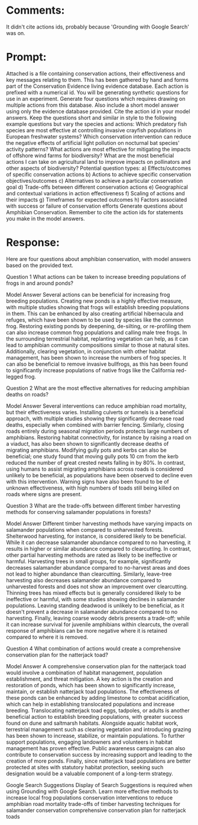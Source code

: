 # Comments: #
It didn't cite actions ids, probably because 'Grounding with Google Search' was on.

# Prompt: #
Attached is a file containing conservation actions, their effectiveness and key messages relating to them. This has been gathered by hand and forms part of the Conservation Evidence living evidence database. Each action is prefixed with a numerical id.
You will be generating synthetic questions for use in an experiment. Generate four questions which requires drawing on multiple actions from this database. Also include a short model answer using only the evidence database provided. Cite the action id in your model answers. Keep the questions short and similar in style to the following example questions but vary the species and actions:
Which predatory fish species are most effective at controlling invasive crayfish populations in European freshwater systems?
Which conservation intervention can reduce the negative effects of artificial light pollution on nocturnal bat species' activity patterns?
What actions are most effective for mitigating the impacts of offshore wind farms for biodiversity?
What are the most beneficial actions I can take on agricultural land to improve impacts on pollinators and other aspects of biodiversity?
Potential question types:
a) Effects/outcomes of specific conservation actions
b) Actions to achieve specific conservation objectives/outcomes
c) Alternatives to achieve a particular conservation goal
d) Trade-offs between different conservation actions
e) Geographical and contextual variations in action effectiveness
f) Scaling of actions and their impacts
g) Timeframes for expected outcomes
h) Factors associated with success or failure of conservation efforts
Generate questions about Amphibian Conservation. Remember to cite the action ids for statements you make in the model answers.


# Response: #
Here are four questions about amphibian conservation, with model answers based on the provided text.

Question 1
What actions can be taken to increase breeding populations of frogs in and around ponds?

Model Answer
Several actions can be beneficial for increasing frog breeding populations. Creating new ponds is a highly effective measure, with multiple studies showing that frogs will establish breeding populations in them. This can be enhanced by also creating artificial hibernacula and refuges, which have been shown to be used by species like the common frog. Restoring existing ponds by deepening, de-silting, or re-profiling them can also increase common frog populations and calling male tree frogs. In the surrounding terrestrial habitat, replanting vegetation can help, as it can lead to amphibian community compositions similar to those at natural sites. Additionally, clearing vegetation, in conjunction with other habitat management, has been shown to increase the numbers of frog species. It can also be beneficial to remove invasive bullfrogs, as this has been found to significantly increase populations of native frogs like the California red-legged frog.

Question 2
What are the most effective alternatives for reducing amphibian deaths on roads?

Model Answer
Several interventions can reduce amphibian road mortality, but their effectiveness varies. Installing culverts or tunnels is a beneficial approach, with multiple studies showing they significantly decrease road deaths, especially when combined with barrier fencing. Similarly, closing roads entirely during seasonal migration periods protects large numbers of amphibians. Restoring habitat connectivity, for instance by raising a road on a viaduct, has also been shown to significantly decrease deaths of migrating amphibians. Modifying gully pots and kerbs can also be beneficial; one study found that moving gully pots 10 cm from the kerb reduced the number of great crested newts falling in by 80%. In contrast, using humans to assist migrating amphibians across roads is considered unlikely to be beneficial, as populations have been observed to decline even with this intervention. Warning signs have also been found to be of unknown effectiveness, with high numbers of toads still being killed on roads where signs are present.

Question 3
What are the trade-offs between different timber harvesting methods for conserving salamander populations in forests?

Model Answer
Different timber harvesting methods have varying impacts on salamander populations when compared to unharvested forests. Shelterwood harvesting, for instance, is considered likely to be beneficial. While it can decrease salamander abundance compared to no harvesting, it results in higher or similar abundance compared to clearcutting. In contrast, other partial harvesting methods are rated as likely to be ineffective or harmful. Harvesting trees in small groups, for example, significantly decreases salamander abundance compared to no-harvest areas and does not lead to higher abundance than clearcutting. Similarly, leave-tree harvesting also decreases salamander abundance compared to unharvested forests and does not show an improvement over clearcutting. Thinning trees has mixed effects but is generally considered likely to be ineffective or harmful, with some studies showing declines in salamander populations. Leaving standing deadwood is unlikely to be beneficial, as it doesn't prevent a decrease in salamander abundance compared to no harvesting. Finally, leaving coarse woody debris presents a trade-off; while it can increase survival for juvenile amphibians within clearcuts, the overall response of amphibians can be more negative where it is retained compared to where it is removed.

Question 4
What combination of actions would create a comprehensive conservation plan for the natterjack toad?

Model Answer
A comprehensive conservation plan for the natterjack toad would involve a combination of habitat management, population establishment, and threat mitigation. A key action is the creation and restoration of ponds, which has been shown to significantly increase, maintain, or establish natterjack toad populations. The effectiveness of these ponds can be enhanced by adding limestone to combat acidification, which can help in establishing translocated populations and increase breeding. Translocating natterjack toad eggs, tadpoles, or adults is another beneficial action to establish breeding populations, with greater success found on dune and saltmarsh habitats. Alongside aquatic habitat work, terrestrial management such as clearing vegetation and introducing grazing has been shown to increase, stabilize, or maintain populations. To further support populations, engaging landowners and volunteers in habitat management has proven effective. Public awareness campaigns can also contribute to conservation success by increasing support and leading to the creation of more ponds. Finally, since natterjack toad populations are better protected at sites with statutory habitat protection, seeking such designation would be a valuable component of a long-term strategy.

Google Search Suggestions
Display of Search Suggestions is required when using Grounding with Google Search. Learn more
effective methods to increase local frog populations
conservation interventions to reduce amphibian road mortality
trade-offs of timber harvesting techniques for salamander conservation
comprehensive conservation plan for natterjack toads